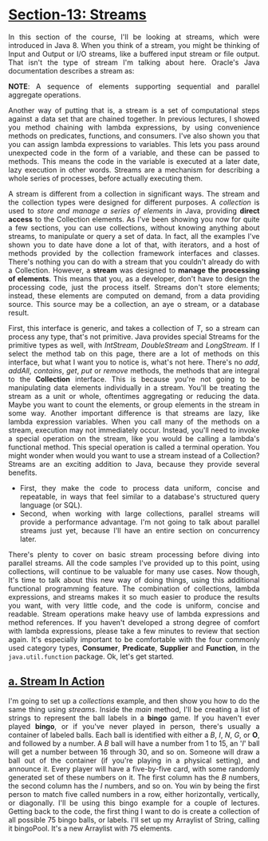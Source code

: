 # [Section-13: Streams]()
<div align="justify">

In this section of the course, 
I'll be looking at streams, 
which were introduced in Java 8. 
When you think of a stream, 
you might be thinking of Input and Output or I/O streams, 
like a buffered input stream or file output.
That isn't the type of stream I'm talking about here. 
Oracle's Java documentation describes a stream as:

**NOTE**: A sequence of elements supporting sequential and parallel aggregate operations.

Another way of putting that is, 
a stream is a set of computational steps against a data set 
that are chained together.
In previous lectures, 
I showed you method chaining with lambda expressions, 
by using convenience methods on predicates,
 functions, and consumers. 
I've also shown you that 
you can assign lambda expressions to variables. 
This lets you pass around unexpected code in the form of a variable, 
and these can be passed to methods. 
This means the code in the variable is executed at a later date, 
lazy execution in other words. 
Streams are a mechanism for describing a whole series of processes, 
before actually executing them.

A stream is different from a collection in significant ways. 
The stream and the collection types were designed for different purposes. 
A _collection_ is used to _store and manage a series of elements_ in Java, 
providing **direct access** to the Collection elements. 
As I've been showing you now for quite a few sections, 
you can use collections, without knowing anything about streams, 
to manipulate or query a set of data.
In fact, all the examples I've shown you to date have done a lot of that, 
with iterators, and a host of methods provided 
by the collection framework interfaces and classes. 
There's nothing you can do with a stream 
that you couldn't already do with a Collection. 
However, a **stream** was designed to **manage the processing of elements**. 
This means that you, as a developer, 
don't have to design the processing code, just the process itself. 
Streams don't store elements; instead, these elements are computed on demand, 
from a data providing source.
This source may be a collection, an aye o stream, or a database result. 

First, this interface is generic, and takes a collection of _T_, 
so a stream can process any type, that's not primitive. 
Java provides special Streams for the primitive types as well, 
with _IntStream_, _DoubleStream_ and _LongStream_. 
If I select the method tab on this page, 
there are a lot of methods on this interface, 
but what I want you to notice is, what's not here. 
There's no _add_, _addAll_, _contains_, _get_, _put_ or _remove_ methods, 
the methods that are integral to the **Collection** interface. 
This is because you're not going to be manipulating 
data elements individually in a stream. 
You'll be treating the stream as a unit or whole, 
oftentimes aggregating or reducing the data. 
Maybe you want to count the elements, or group elements in the stream in some way. 
Another important difference is that streams are lazy, 
like lambda expression variables. 
When you call many of the methods on a stream, 
execution may not immediately occur. 
Instead, you'll need to invoke a special operation on the stream, 
like you would be calling a lambda's functional method. 
This special operation is called a terminal operation. 
You might wonder when would you want to use a stream instead of a Collection?
Streams are an exciting addition to Java, because they provide several benefits.

* First, they make the code to process data uniform, concise and repeatable, 
in ways that feel similar to a database's structured query language (or SQL).
* Second, when working with large collections, 
parallel streams will provide a performance advantage. 
I'm not going to talk about parallel streams just yet, 
because I'll have an entire section on concurrency later.

There's plenty to cover on basic stream processing 
before diving into parallel streams.
All the code samples I've provided up to this point, 
using collections, will continue to be valuable for many use cases. 
Now though, It's time to talk about this new way of doing things, 
using this additional functional programming feature. 
The combination of collections, lambda expressions, 
and streams makes it so much easier to produce the results you want, 
with very little code, and the code is uniform, concise and readable. 
Stream operations make heavy use of lambda expressions and method references. 
If you haven't developed a strong degree of comfort with lambda expressions, 
please take a few minutes to review that section again. 
It's especially important to be comfortable 
with the four commonly used category types, **Consumer**, **Predicate**, **Supplier** 
and **Function**, in the `java.util.function` package. 
Ok, let's get started.
</div>

## [a. Stream In Action]()
<div align="justify">

I'm going to set up a _collections_ example, 
and then show you how to do the same thing using _streams_. 
Inside the _main_ method, 
I'll be creating a list of strings to represent 
the ball labels in a **bingo** game. 
If you haven't ever played **bingo**, 
or if you've never played in person, 
there's usually a container of labeled balls. 
Each ball is identified with either a 
_B_, _I_, _N_, _G_, or **O**, and followed by a number. 
A _B_ ball will have a number from 1 to 15, 
an '_I_' ball will get a number between 16 through 30, and so on. 
Someone will draw a ball out of the container 
(if you're playing in a physical setting), 
and announce it.
Every player will have a five-by-five card,
with some randomly generated set of these numbers on it. 
The first column has the _B_ numbers, 
the second column has the _I_ numbers, and so on. 
You win by being the first person to match 
five called numbers in a row, either horizontally,
vertically, or diagonally.
I'll be using this bingo example for a couple of lectures. 
Getting back to the code, 
the first thing I want to do is create a collection 
of all possible 75 bingo balls, or labels. 
I'll set up my Arraylist of String, calling it bingoPool. 
It's a new Arraylist with 75 elements.


```java  

```


```html  

```
</div>





<div align="justify">

```java  

```


```html  

```
</div>





<div align="justify">

```java  

```


```html  

```
</div>





<div align="justify">

```java  

```


```html  

```
</div>





<div align="justify">

```java  

```


```html  

```
</div>





<div align="justify">

```java  

```


```html  

```
</div>





<div align="justify">

```java  

```


```html  

```
</div>